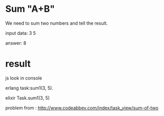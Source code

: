 # Sum "A+B"

We need to sum two numbers and tell the result.

input data:
3 5

answer:
8

# result
js
  look in console

erlang
  task:sum1(3, 5).

elixir
  Task.sum1(3, 5)


problem from :
http://www.codeabbey.com/index/task_view/sum-of-two

